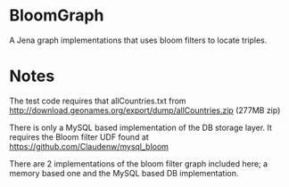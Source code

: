 # BloomGraph
A Jena graph implementations that uses bloom filters to locate triples.

# Notes

The test code requires that allCountries.txt from http://download.geonames.org/export/dump/allCountries.zip (277MB zip)

There is only a MySQL based implementation of the DB storage layer. It requires the Bloom filter UDF found at https://github.com/Claudenw/mysql_bloom

There are 2 implementations of the bloom filter graph included here; a memory based one and the MySQL based DB implementation.


